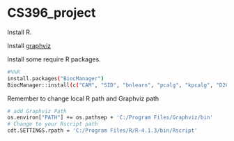 # CS396_project
Install R.

Install [graphviz](https://graphviz.org/download/)

Install some require R packages.
```sh
#%%R
install.packages("BiocManager")
BiocManager::install(c("CAM", "SID", "bnlearn", "pcalg", "kpcalg", "D2C"))
```

Remember to change local R path and Graphviz path
```sh
# add Graphviz Path
os.environ["PATH"] += os.pathsep + 'C:/Program Files/Graphviz/bin'
# Change to your Rscript path
cdt.SETTINGS.rpath = 'C:/Program Files/R/R-4.1.3/bin/Rscript'
```
